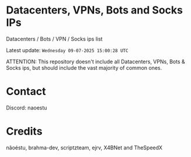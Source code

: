 # Datacenters, VPNs, Bots and Socks IPs
 
Datacenters / Bots / VPN / Socks ips list

Latest update: `Wednesday 09-07-2025 15:00:28 UTC` 

ATTENTION: This repository doesn't include all Datacenters, VPNs, Bots & Socks ips, 
but should include the vast majority of common ones.

# Contact
Discord: naoestu

# Credits
nãoéstu, brahma-dev, scriptzteam, ejrv, X4BNet and TheSpeedX
